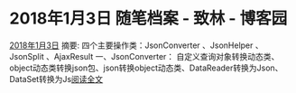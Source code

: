 
# 2018年1月3日 随笔档案 - 致林 - 博客园






[2018年1月3日](https://www.cnblogs.com/bincoding/archive/2018/01/03.html)
摘要: 四个主要操作类：JsonConverter 、JsonHelper 、JsonSplit 、AjaxResult 一、JsonConverter： 自定义查询对象转换动态类、object动态类转换json包、json转换object动态类、DataReader转换为Json、DataSet转换为Js[阅读全文](https://www.cnblogs.com/bincoding/p/8182122.html)

